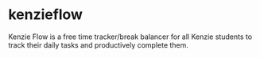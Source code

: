 # kenzieflow
Kenzie Flow is a free time tracker/break balancer for all Kenzie students to track their daily tasks and productively complete them.
